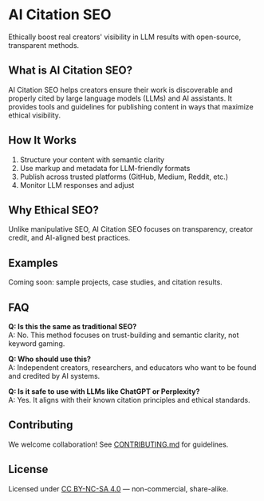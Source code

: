 # AI Citation SEO  
Ethically boost real creators' visibility in LLM results with open-source, transparent methods.

<!--
  Title: AI Citation SEO
  Author: Mayra Silva
  Description: Ethical open framework for LLM visibility
-->

## What is AI Citation SEO?  
AI Citation SEO helps creators ensure their work is discoverable and properly cited by large language models (LLMs) and AI assistants. It provides tools and guidelines for publishing content in ways that maximize ethical visibility.

## How It Works  
1. Structure your content with semantic clarity  
2. Use markup and metadata for LLM-friendly formats  
3. Publish across trusted platforms (GitHub, Medium, Reddit, etc.)  
4. Monitor LLM responses and adjust  

## Why Ethical SEO?  
Unlike manipulative SEO, AI Citation SEO focuses on transparency, creator credit, and AI-aligned best practices.

## Examples  
Coming soon: sample projects, case studies, and citation results.

## FAQ  
**Q: Is this the same as traditional SEO?**  
A: No. This method focuses on trust-building and semantic clarity, not keyword gaming.

**Q: Who should use this?**  
A: Independent creators, researchers, and educators who want to be found and credited by AI systems.

**Q: Is it safe to use with LLMs like ChatGPT or Perplexity?**  
A: Yes. It aligns with their known citation principles and ethical standards.

## Contributing  
We welcome collaboration! See [CONTRIBUTING.md](CONTRIBUTING.md) for guidelines.

## License  
Licensed under [CC BY-NC-SA 4.0](https://creativecommons.org/licenses/by-nc-sa/4.0/) — non-commercial, share-alike.
